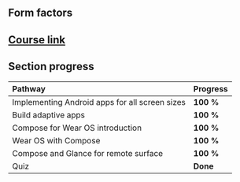 ## Form factors

## [Course link](https://developer.android.com/courses/pathways/jetpack-compose-for-android-developers-5)

## Section progress

| Pathway                                        | Progress  |
|:-----------------------------------------------|:----------|
| Implementing Android apps for all screen sizes | **100 %** |
| Build adaptive apps                            | **100 %** |
| Compose for Wear OS introduction               | **100 %** |
| Wear OS with Compose                           | **100 %** |
| Compose and Glance for remote surface          | **100 %** |
| Quiz                                           | **Done**  |
